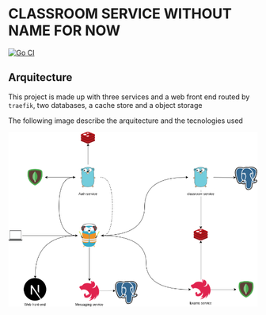 # CLASSROOM SERVICE WITHOUT NAME FOR NOW
[![Go CI](https://github.com/Binaretech/classroom/actions/workflows/go.yml/badge.svg)](https://github.com/Binaretech/classroom/actions/workflows/go.yml)
## Arquitecture

This project is made up with three services and a web front end routed by `traefik`, two databases, a cache store and a object storage

The following image describe the arquitecture and the tecnologies used

![arquitecture](https://raw.githubusercontent.com/Binaretech/classroom/656ee8a20e93cc31a9d4edfde477ed6fb752ded5/img/clasroom-diagram.png)
